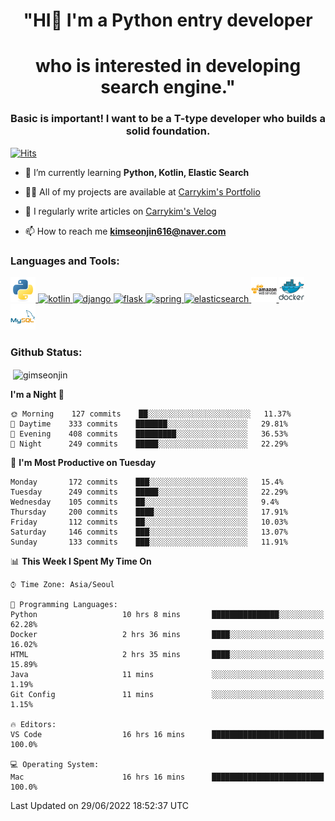 <h1 align="center">"HI👋 I'm a Python entry developer </h1>
<h1 align="center"> who is interested in developing search engine."</h1>
<h3 align="center">Basic is important! I want to be a T-type developer who builds a solid foundation.</h3>

[![Hits](https://hits.seeyoufarm.com/api/count/incr/badge.svg?url=https%3A%2F%2Fgithub.com%2Fgimseonjin&count_bg=%2318BFE5&title_bg=%23555555&icon=ko-fi.svg&icon_color=%23E7E7E7&title=hits&edge_flat=false)](https://hits.seeyoufarm.com)

- 🌱 I’m currently learning **Python, Kotlin, Elastic Search**

- 👨‍💻 All of my projects are available at [Carrykim's Portfolio](https://elderly-gruyere-ed2.notion.site/0-a2fe0ade7c354a749153cd7544fbd685)

- 📝 I regularly write articles on [Carrykim's Velog](https://velog.io/@carrykim)

- 📫 How to reach me **kimseonjin616@naver.com**


<h3 align="left">Languages and Tools:</h3>
<p align="left"> 
 <a href="https://www.python.org" target="_blank" rel="noreferrer"> 
  <img src="https://raw.githubusercontent.com/devicons/devicon/master/icons/python/python-original.svg" alt="python" width="8%" height="8%"/> 
 </a> <a href="https://kotlinlang.org" target="_blank" rel="noreferrer"> <img src="https://www.vectorlogo.zone/logos/kotlinlang/kotlinlang-icon.svg" alt="kotlin" width="8%" height="8%"/> </a>   <a href="https://www.djangoproject.com/" target="_blank" rel="noreferrer"> <img src="https://cdn.worldvectorlogo.com/logos/django.svg" alt="django" width="6%" height="5%"/> </a>
 <a href="https://flask.palletsprojects.com/" target="_blank" rel="noreferrer"> <img src="https://www.vectorlogo.zone/logos/pocoo_flask/pocoo_flask-icon.svg" alt="flask" width="8%" height="8%"/> </a> <a href="https://spring.io/" target="_blank" rel="noreferrer"> <img src="https://www.vectorlogo.zone/logos/springio/springio-icon.svg" alt="spring" width="8%" height="8%"/> </a> <a href="https://www.elastic.co" target="_blank" rel="noreferrer"> <img src="https://www.vectorlogo.zone/logos/elastic/elastic-icon.svg" alt="elasticsearch" width="8%" height="8%"/> </a> <a href="https://aws.amazon.com" target="_blank" rel="noreferrer"> <img src="https://raw.githubusercontent.com/devicons/devicon/master/icons/amazonwebservices/amazonwebservices-original-wordmark.svg" alt="aws" width="8%" height="8%"/> </a> <a href="https://www.docker.com/" target="_blank" rel="noreferrer"> <img src="https://raw.githubusercontent.com/devicons/devicon/master/icons/docker/docker-original-wordmark.svg" alt="docker" width="8%" height="8%"/> </a>   
<a href="https://www.mysql.com/" target="_blank" rel="noreferrer"><img src="https://raw.githubusercontent.com/devicons/devicon/master/icons/mysql/mysql-original-wordmark.svg" alt="mysql" width="8%" height="8%"/> </a> </p>


<h3 align="left">Github Status:</h3>
<p align="left">
 <p>&nbsp;<img align="center" src="https://github-readme-stats.vercel.app/api?username=gimseonjin&show_icons=true&locale=en" alt="gimseonjin" /></p>
</p>


<!--START_SECTION:waka-->
**I'm a Night 🦉** 

```text
🌞 Morning    127 commits    ██░░░░░░░░░░░░░░░░░░░░░░░   11.37% 
🌆 Daytime    333 commits    ███████░░░░░░░░░░░░░░░░░░   29.81% 
🌃 Evening    408 commits    █████████░░░░░░░░░░░░░░░░   36.53% 
🌙 Night      249 commits    █████░░░░░░░░░░░░░░░░░░░░   22.29%

```
📅 **I'm Most Productive on Tuesday** 

```text
Monday       172 commits    ███░░░░░░░░░░░░░░░░░░░░░░   15.4% 
Tuesday      249 commits    █████░░░░░░░░░░░░░░░░░░░░   22.29% 
Wednesday    105 commits    ██░░░░░░░░░░░░░░░░░░░░░░░   9.4% 
Thursday     200 commits    ████░░░░░░░░░░░░░░░░░░░░░   17.91% 
Friday       112 commits    ██░░░░░░░░░░░░░░░░░░░░░░░   10.03% 
Saturday     146 commits    ███░░░░░░░░░░░░░░░░░░░░░░   13.07% 
Sunday       133 commits    ███░░░░░░░░░░░░░░░░░░░░░░   11.91%

```


📊 **This Week I Spent My Time On** 

```text
⌚︎ Time Zone: Asia/Seoul

💬 Programming Languages: 
Python                   10 hrs 8 mins       ███████████████░░░░░░░░░░   62.28% 
Docker                   2 hrs 36 mins       ████░░░░░░░░░░░░░░░░░░░░░   16.02% 
HTML                     2 hrs 35 mins       ████░░░░░░░░░░░░░░░░░░░░░   15.89% 
Java                     11 mins             ░░░░░░░░░░░░░░░░░░░░░░░░░   1.19% 
Git Config               11 mins             ░░░░░░░░░░░░░░░░░░░░░░░░░   1.15%

🔥 Editors: 
VS Code                  16 hrs 16 mins      █████████████████████████   100.0%

💻 Operating System: 
Mac                      16 hrs 16 mins      █████████████████████████   100.0%

```


 Last Updated on 29/06/2022 18:52:37 UTC
<!--END_SECTION:waka-->
